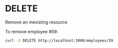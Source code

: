 # DELETE

Remove an inexisting resource

To remove employee #59:

```bash
curl -X DELETE http://localhost:3000/employees/59
```
